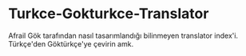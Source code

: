 # Turkce-Gokturkce-Translator

Afrail Gök tarafından nasıl tasarımlandığı bilinmeyen translator index'i. Türkçe'den Göktürkçe'ye çevirin amk.
